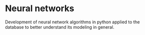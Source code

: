 # Neural networks

Development of neural network algorithms in python applied to the database to better understand its modeling in general.
